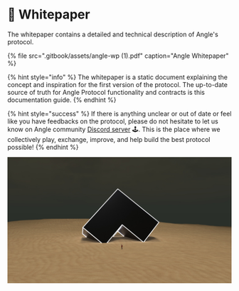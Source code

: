 # 📖 Whitepaper

The whitepaper contains a detailed and technical description of Angle's protocol.

{% file src=".gitbook/assets/angle-wp (1).pdf" caption="Angle Whitepaper" %}

{% hint style="info" %}
The whitepaper is a static document explaining the concept and inspiration for the first version of the protocol. The up-to-date source of truth for Angle Protocol functionality and contracts is this documentation guide.
{% endhint %}

{% hint style="success" %}
If there is anything unclear or out of date or feel like you have feedbacks on the protocol, please do not hesitate to let us know on Angle community [Discord server](https://discord.gg/67WSSZqBG6) 🕹️. This is the place where we collectively play, exchange, improve, and help build the best protocol possible!
{% endhint %}

![](.gitbook/assets/angle_atmos_v5.jpg)

